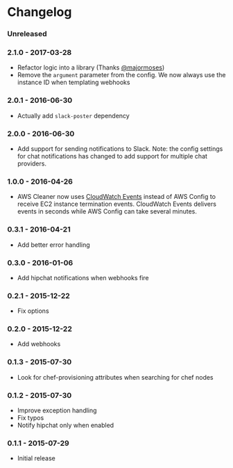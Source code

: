 # Changelog

### Unreleased

### 2.1.0 - 2017-03-28
- Refactor logic into a library (Thanks [@majormoses](https://github.com/majormoses))
- Remove the `argument` parameter from the config. We now always use the instance ID when templating webhooks

### 2.0.1 - 2016-06-30
- Actually add `slack-poster` dependency

### 2.0.0 - 2016-06-30
- Add support for sending notifications to Slack. Note: the config settings for chat notifications has changed to add support for multiple chat providers.

### 1.0.0 - 2016-04-26
- AWS Cleaner now uses [CloudWatch Events](http://docs.aws.amazon.com/AmazonCloudWatch/latest/DeveloperGuide/WhatIsCloudWatchEvents.html) instead of
AWS Config to receive EC2 instance termination events. CloudWatch Events delivers events in seconds while AWS Config can take several minutes.

### 0.3.1 - 2016-04-21
- Add better error handling

### 0.3.0 - 2016-01-06
- Add hipchat notifications when webhooks fire

### 0.2.1 - 2015-12-22
- Fix options

### 0.2.0 - 2015-12-22
- Add webhooks

### 0.1.3 - 2015-07-30
- Look for chef-provisioning attributes when searching for chef nodes

### 0.1.2 - 2015-07-30
- Improve exception handling
- Fix typos
- Notify hipchat only when enabled

### 0.1.1 - 2015-07-29
- Initial release
